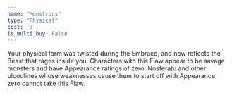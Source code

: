 ```yaml
---
name: "Monstrous"
type: "Physical"
cost: -3
is_multi_buy: False
---
```


Your physical form was twisted during the Embrace, and now reflects the Beast that rages inside you. Characters with this Flaw appear to be savage monsters and have Appearance ratings of zero. Nosferatu and other bloodlines whose weaknesses cause them to start off with Appearance zero cannot take this Flaw.